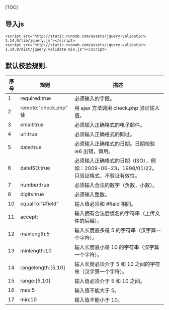 [TOC]

## 导入js
```
<script src="http://static.runoob.com/assets/jquery-validation-1.14.0/lib/jquery.js"></script>
<script src="http://static.runoob.com/assets/jquery-validation-1.14.0/dist/jquery.validate.min.js"></script>
```
## 默认校验规则.

|序号|规则|描述|
|---|---|---|
|1	|required:true	|必须输入的字段。|
|2	|remote:"check.php"	使|用 ajax 方法调用 check.php 验证输入值。|
|3	|email:true|	必须输入正确格式的电子邮件。|
|4	|url:true	|必须输入正确格式的网址。|
|5	|date:true	|必须输入正确格式的日期。日期校验 ie6 出错，慎用。|
|6	|dateISO:true|	必须输入正确格式的日期（ISO），例如：2009-06-23，1998/01/22。只验证格式，不验证有效性。|
|7	|number:true	|必须输入合法的数字（负数，小数）。|
|8	|digits:true	|必须输入整数。|
|10|	equalTo:"#field"	|输入值必须和 #field 相同。|
|11|	accept:	|输入拥有合法后缀名的字符串（上传文件的后缀）。|
|12|	maxlength:5	|输入长度最多是 5 的字符串（汉字算一个字符）。|
|13|	minlength:10	|输入长度最小是 10 的字符串（汉字算一个字符）。|
|14|	rangelength:[5,10]	|输入长度必须介于 5 和 10 之间的字符串（汉字算一个字符）。|
|15|	range:[5,10]	|输入值必须介于 5 和 10 之间。|
|16|	max:5	|输入值不能大于 5。|
|17|	min:10	|输入值不能小于 10。|
